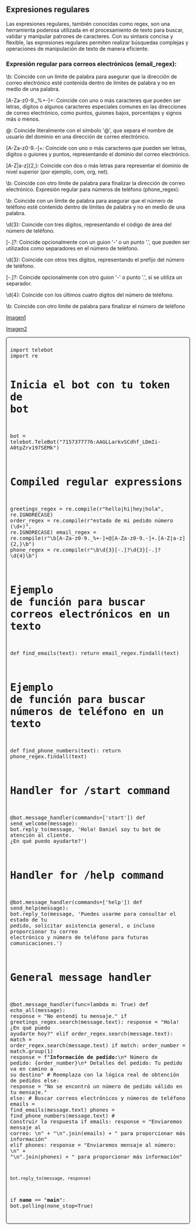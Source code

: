 ## Expresiones regulares
Las expresiones regulares, también conocidas como regex, son una herramienta poderosa 
utilizada en el procesamiento de texto para buscar, validar y manipular patrones de caracteres. 
Con su sintaxis concisa y flexible, las expresiones regulares permiten realizar búsquedas complejas 
y operaciones de manipulación de texto de manera eficiente.

### **Expresión regular para correos electrónicos (email_regex):**
\b: Coincide con un límite de palabra para asegurar que la dirección de correo electrónico esté 
contenida dentro de límites de palabra y no en medio de una palabra.

[A-Za-z0-9._%+-]+: Coincide con uno o más caracteres que pueden ser letras, dígitos o algunos 
caracteres especiales comunes en las direcciones de correo electrónico, como puntos, guiones 
bajos, porcentajes y signos más o menos.

@: Coincide literalmente con el símbolo '@', que separa el nombre de usuario del dominio en una 
dirección de correo electrónico.

[A-Za-z0-9.-]+: Coincide con uno o más caracteres que pueden ser letras, dígitos o guiones y 
puntos, representando el dominio del correo electrónico.

[A-Z|a-z]{2,}: Coincide con dos o más letras para representar el dominio de nivel superior (por 
ejemplo, com, org, net).

\b: Coincide con otro límite de palabra para finalizar la dirección de correo electrónico.
Expresión regular para números de teléfono (phone_regex):

\b: Coincide con un límite de palabra para asegurar que el número de teléfono esté contenido 
dentro de límites de palabra y no en medio de una palabra.

\d{3}: Coincide con tres dígitos, representando el código de área del número de teléfono.

[-.]?: Coincide opcionalmente con un guion '-' o un punto '.', que pueden ser utilizados como 
separadores en el número de teléfono.

\d{3}: Coincide con otros tres dígitos, representando el prefijo del número de teléfono.

[-.]?: Coincide opcionalmente con otro guion '-' o punto '.', si se utiliza un separador.

\d{4}: Coincide con los últimos cuatro dígitos del número de teléfono.

\b: Coincide con otro límite de palabra para finalizar el número de teléfono

[Imagen1](https://github.com/DanielFloresBautista/Unidad2/blob/main/WhatsApp%20Image%202024-06-14%20at%2010.16.39%20PM.jpeg)

[Imagen2](https://github.com/DanielFloresBautista/Unidad2/blob/main/WhatsApp%20Image%202024-06-14%20at%2010.16.40%20PM.jpeg)

<style>
  .code-box {
    border: 1px solid black;
    padding: 10px;
    border-radius: 5px;
    background-color: #f9f9f9;
    font-family: monospace;
    white-space: pre-wrap; /* para mantener el formato de líneas de código */
  }
</style>

<div class="code-box">
import telebot
import re

# Inicia el bot con tu token de bot
bot = telebot.TeleBot("7157377776:AAGLLarkvSCdhf_LDmIi-A0tpZrv197SEMk")

# Compiled regular expressions
greetings_regex = re.compile(r"hello|hi|hey|hola", re.IGNORECASE)
order_regex = re.compile(r"estado de mi pedido número (\d+)", re.IGNORECASE)
email_regex = re.compile(r"\b[A-Za-z0-9._%+-]+@[A-Za-z0-9.-]+\.[A-Z|a-z]{2,}\b")
phone_regex = re.compile(r"\b\d{3}[-.]?\d{3}[-.]?\d{4}\b")

# Ejemplo de función para buscar correos electrónicos en un texto
def find_emails(text):
    return email_regex.findall(text)

# Ejemplo de función para buscar números de teléfono en un texto
def find_phone_numbers(text):
    return phone_regex.findall(text)

# Handler for /start command
@bot.message_handler(commands=['start'])
def send_welcome(message):
    bot.reply_to(message, 'Hola! Daniel soy tu bot de atención al cliente. ¿En qué puedo ayudarte?')

# Handler for /help command
@bot.message_handler(commands=['help'])
def send_help(message):
    bot.reply_to(message, 'Puedes usarme para consultar el estado de tu pedido, solicitar asistencia general, o incluso proporcionar tu correo electrónico y número de teléfono para futuras comunicaciones.')

# General message handler
@bot.message_handler(func=lambda m: True)
def echo_all(message):
    response = "No entendí tu mensaje."
    if greetings_regex.search(message.text):
        response = "Hola! ¿En qué puedo ayudarte hoy?"
    elif order_regex.search(message.text):
        match = order_regex.search(message.text)
        if match:
            order_number = match.group(1)
            response = f"**Información de pedido:**\n* Número de pedido: {order_number}\n* Detalles del pedido: Tu pedido va en camino a su destino"  # Reemplaza con la lógica real de obtención de pedidos
        else:
            response = "No se encontró un número de pedido válido en tu mensaje."
    else:
        # Buscar correos electrónicos y números de teléfono
        emails = find_emails(message.text)
        phones = find_phone_numbers(message.text)
        # Construir la respuesta
        if emails:
            response = "Enviaremos mensaje al correo: \n" + "\n".join(emails) + " para proporcionar más información"
        elif phones:
            response = "Enviaremos mensaje al número: \n" + "\n".join(phones) + " para proporcionar más información"

    bot.reply_to(message, response)


if __name__ == "__main__":
    bot.polling(none_stop=True)
</div>


